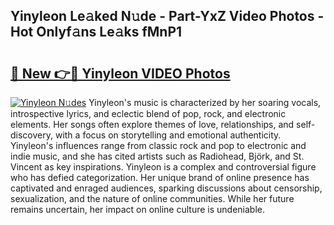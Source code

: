 ## Yinyleon Le𝚊ked N𝚞de - Part-YxZ Video Photos - Hot Onlyf𝚊ns Le𝚊ks fMnP1

# <h2><a href="http://ab54741.deff.icu/?id=Yinyleon">🔗 New 👉🔴 Yinyleon VIDEO Photos</a></h2>

[![Yinyleon N𝚞des](https://i.imgur.com/rIISA9y.gif)](http://ab54741.deff.icu/?id=Yinyleon)
Yinyleon's music is characterized by her soaring vocals, introspective lyrics, and eclectic blend of pop, rock, and electronic elements. Her songs often explore themes of love, relationships, and self-discovery, with a focus on storytelling and emotional authenticity. Yinyleon's influences range from classic rock and pop to electronic and indie music, and she has cited artists such as Radiohead, Björk, and St. Vincent as key inspirations. Yinyleon is a complex and controversial figure who has defied categorization. Her unique brand of online presence has captivated and enraged audiences, sparking discussions about censorship, sexualization, and the nature of online communities. While her future remains uncertain, her impact on online culture is undeniable.
